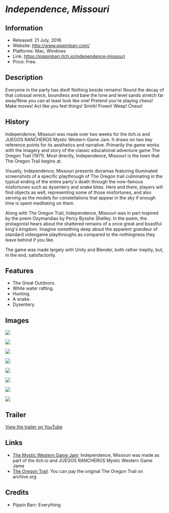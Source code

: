 # *Independence, Missouri*

## Information
* Released: 21 July, 2016
* Website: http://www.pippinbarr.com/
* Platforms: Mac, Windows
* Link: https://pippinbarr.itch.io/independence-missouri
* Price: Free.

## Description
Everyone in the party has died! Nothing beside remains! Round the decay of
that colossal wreck, boundless and bare the lone and level sands stretch far
away!Now you can at least look like one! Pretend you're playing chess! Make moves!
Act like you feel things! Smirk! Frown! Weep! Chess!

## History
Independence, Missouri was made over two weeks for the itch.io and JUEGOS
RANCHEROS Mystic Western Game Jam. It draws on two key reference points for
its aesthetics and narrative. Primarily the game works with the imagery and
story of the classic educational adventure game The Oregon Trail (1971).
Most directly, Independence, Missouri is the town that The Oregon Trail
begins at.

Visually, Independence, Missouri presents dioramas featuring illuminated
screenshots of a specific playthrough of The Oregon trail culminating in the
typical ending of the entire party's death through the now-famous misfortunes
such as dysentery and snake bites. Here and there, players will find objects
as well, representing some of those misfortunes, and also serving as the models
for constellations that appear in the sky if enough time is spent meditating
on them.

Along with The Oregon Trail, Independence, Missouri was in part inspired by
the poem Ozymandias by Percy Bysshe Shelley. In the poem, the protagonist
hears about the shattered remains of a once great and boastful king's
kingdom. Imagine something deep about the apparent grandeur of standard
videogame playthroughs as compared to the nothingness they leave behind if
you like.

The game was made largely with Unity and Blender, both rather ineptly, but,
in the end, satisfactorily.

## Features
* The Great Outdoors.
* White water rafting.
* Hunting.
* A snake.
* Dysentery.

## Images
![](images/back-of-dialog.png)

![](images/bad-water.png)

![](images/broken-wheel.png)

![](images/independence.png)

![](images/jane-has-dysentery.png)

![](images/one-of-the-oxen-has-died.png)

![](images/riverbed.png)

![](images/the-party.png)

## Trailer
[View the trailer on YouTube](https://youtube.com/watch?v=uxiWRma_wxw)

## Links
* [The Mystic Western Game Jam](https://itch.io/jam/mysticwestern): Independence, Missouri was made as part of the itch.io and JUEGOS RANCHEROS Mystic Western Game Jame
* [The Oregon Trail](https://archive.org/details/msdos_Oregon_Trail_The_1990): You can pay the original The Oregon Trail on archive.org


## Credits
* Pippin Barr: Everything
